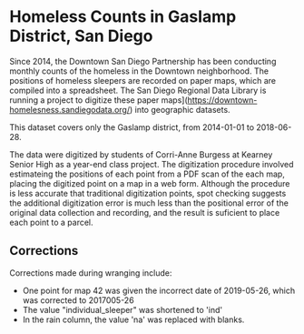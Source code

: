 # Homeless Counts in Gaslamp District, San Diego

Since 2014, the Downtown San Diego Partnership has been conducting monthly
counts of the homeless in the Downtown neighborhood. The positions of homeless
sleepers are recorded on paper maps, which are compiled into a spreadsheet. The
San Diego Regional Data Library is running a project to digitize these paper
maps](https://downtown-homelesness.sandiegodata.org/) into geographic datasets.

This dataset covers only the Gaslamp district, from 2014-01-01 to 2018-06-28. 

The data were digitized by students of Corri-Anne Burgess at Kearney Senior
High as a year-end class project. The digitization procedure involved
estimateing the positions of each point from a PDF scan of the each map,
placing the digitized point on a map in a web form. Although the procedure is
less accurate that traditional digitization points, spot checking suggests the
additional digitization error is much less than the positional error of the
original data collection and recording, and the result is suficient to place
each point to a parcel.


## Corrections

Corrections made during wranging include: 

* One point for map 42 was given the incorrect date of 2019-05-26, which was corrected to 2017005-26
* The value "individual_sleeper" was shortened to 'ind'
* In the rain column, the value 'na' was replaced with blanks.   
    

